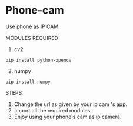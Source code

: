# Phone-cam
Use phone as IP CAM


MODULES REQUIRED


1. cv2

```
pip install python-opencv
```

2. numpy

```
pip install numpy
```

STEPS:
1. Change the url as given by your ip cam 's app.
2. Import all the required modules.
3. Enjoy using your phone's cam as ip camera.
